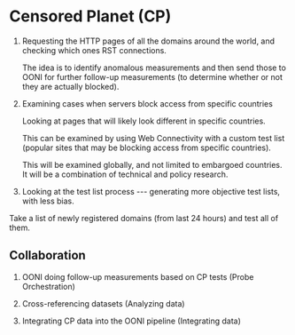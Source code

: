 # Censored Planet (CP)

1. Requesting the HTTP pages of all the domains around the world, and checking which ones RST connections.

   The idea is to identify anomalous measurements and then send those to OONI for further follow-up measurements (to determine whether or not they are actually blocked).

2. Examining cases when servers block access from specific countries

   Looking at pages that will likely look different in specific countries. 

   This can be examined by using Web Connectivity with a custom test list (popular sites that may be blocking access from specific countries).

   This will be examined globally, and not limited to embargoed countries. It will be a combination of technical and policy research. 

3. Looking at the test list process --- generating more objective test lists, with less bias.

Take a list of newly registered domains (from last 24 hours) and test all of them. 

## Collaboration

1. OONI doing follow-up measurements based on CP tests (Probe Orchestration)

2. Cross-referencing datasets (Analyzing data)

3. Integrating CP data into the OONI pipeline (Integrating data)

